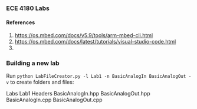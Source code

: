 ### ECE 4180 Labs


#### References

1. https://os.mbed.com/docs/v5.9/tools/arm-mbed-cli.html
2. https://os.mbed.com/docs/latest/tutorials/visual-studio-code.html
3. 


### Building a new lab

Run `python LabFileCreator.py -l Lab1 -n BasicAnalogIn BasicAnalogOut -v` to create folders and files:

Labs
    Lab1
        Headers
            BasicAnalogIn.hpp
            BasicAnalogOut.hpp
        BasicAnalogIn.cpp
        BasicAnalogOut.cpp